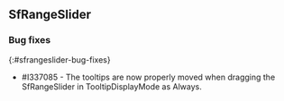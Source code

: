 ## SfRangeSlider

### Bug fixes
{:#sfrangeslider-bug-fixes}

* \#I337085 - The tooltips are now properly moved when dragging the SfRangeSlider in TooltipDisplayMode as Always.